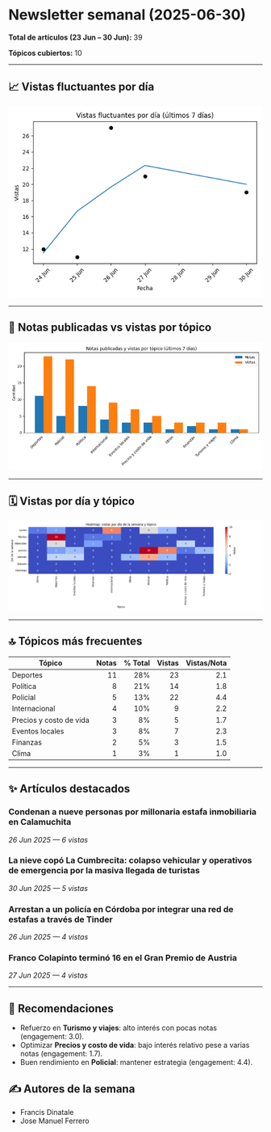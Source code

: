 # Newsletter semanal (2025-06-30)

**Total de artículos (23 Jun – 30 Jun):** 39  

**Tópicos cubiertos:** 10

---

## 📈 Vistas fluctuantes por día

![Vistas fluctuantes por día](line_views.png)


---

## 📑 Notas publicadas vs vistas por tópico

![Notas vs vistas](bars_notes_views.png)


---

## 🗓️ Vistas por día y tópico

![Heatmap vistas día y tópico](heatmap_topics.png)


---

## 🔝 Tópicos más frecuentes

| Tópico | Notas | % Total | Vistas | Vistas/Nota |
|---|---:|---:|---:|---:|
| Deportes | 11 | 28% | 23 | 2.1 |
| Política | 8 | 21% | 14 | 1.8 |
| Policial | 5 | 13% | 22 | 4.4 |
| Internacional | 4 | 10% | 9 | 2.2 |
| Precios y costo de vida | 3 | 8% | 5 | 1.7 |
| Eventos locales | 3 | 8% | 7 | 2.3 |
| Finanzas | 2 | 5% | 3 | 1.5 |
| Clima | 1 | 3% | 1 | 1.0 |

---

## ✨ Artículos destacados

### Condenan a nueve personas por millonaria estafa inmobiliaria en Calamuchita
*26 Jun 2025 — 6 vistas*

### La nieve copó La Cumbrecita: colapso vehicular y operativos de emergencia por la masiva llegada de turistas
*30 Jun 2025 — 5 vistas*

### Arrestan a un policía en Córdoba por integrar una red de estafas a través de Tinder
*26 Jun 2025 — 4 vistas*

### Franco Colapinto terminó 16 en el Gran Premio de Austria 
*27 Jun 2025 — 4 vistas*


---

## 🔮 Recomendaciones

- Refuerzo en **Turismo y viajes**: alto interés con pocas notas (engagement: 3.0).
- Optimizar **Precios y costo de vida**: bajo interés relativo pese a varias notas (engagement: 1.7).
- Buen rendimiento en **Policial**: mantener estrategia (engagement: 4.4).

## ✍️ Autores de la semana

- Francis Dinatale
- Jose Manuel Ferrero